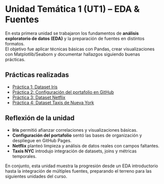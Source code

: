 # Unidad Temática 1 (UT1) – EDA & Fuentes

En esta primera unidad se trabajaron los fundamentos de **análisis exploratorio de datos (EDA)** y la preparación de fuentes en distintos formatos.  
El objetivo fue aplicar técnicas básicas con Pandas, crear visualizaciones con Matplotlib/Seaborn y documentar hallazgos siguiendo buenas prácticas.

## Prácticas realizadas
- [Práctica 1: Dataset Iris](practica1/main1.md)
- [Práctica 2: Configuración del portafolio en GitHub](practica2/main2.md)
- [Práctica 3: Dataset Netflix](practica3/main3.md)
- [Práctica 4: Dataset Taxis de Nueva York](practica4/main4.md)

## Reflexión de la unidad
- **Iris** permitió afianzar correlaciones y visualizaciones básicas.
- **Configuración del portafolio** sentó las bases de organización y despliegue en GitHub Pages. 
- **Netflix** planteó limpieza y análisis de datos reales con campos faltantes.  
- **Taxis NYC** introdujo integración de datasets, joins y métricas temporales.  

En conjunto, esta unidad muestra la progresión desde un EDA introductorio hasta la integración de múltiples fuentes, preparando el terreno para las siguientes unidades del curso.
